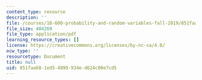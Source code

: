 ```yaml
---
content_type: resource
description: ''
file: /courses/18-600-probability-and-random-variables-fall-2019/851faa681ed54899934ed624c00e7cd5_MIT18_600F19_lec11.pdf
file_size: 404269
file_type: application/pdf
learning_resource_types: []
license: https://creativecommons.org/licenses/by-nc-sa/4.0/
ocw_type: ''
resourcetype: Document
title: null
uid: 851faa68-1ed5-4899-934e-d624c00e7cd5
---
```

